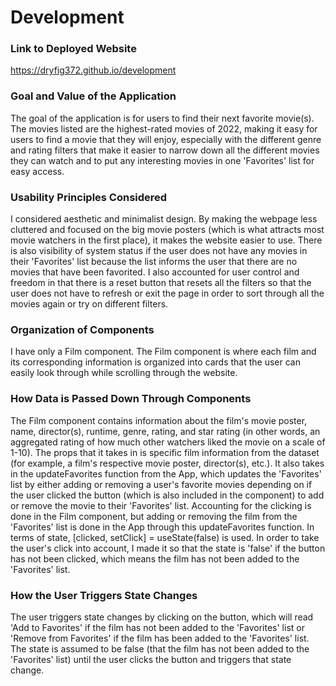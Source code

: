 # Development

### Link to Deployed Website
https://dryfig372.github.io/development

### Goal and Value of the Application
The goal of the application is for users to find their next favorite movie(s). The movies listed are the highest-rated movies of 2022, making it easy for users to find a movie that they will enjoy, especially with the different genre and rating filters that make it easier to narrow down all the different movies they can watch and to put any interesting movies in one 'Favorites' list for easy access. 

### Usability Principles Considered
I considered aesthetic and minimalist design. By making the webpage less cluttered and focused on the big movie posters (which is what attracts most movie watchers in the first place), it makes the website easier to use. There is also visibility of system status if the user does not have any movies in their 'Favorites' list because the list informs the user that there are no movies that have been favorited. I also accounted for user control and freedom in that there is a reset button that resets all the filters so that the user does not have to refresh or exit the page in order to sort through all the movies again or try on different filters. 

### Organization of Components
I have only a Film component. The Film component is where each film and its corresponding information is organized into cards that the user can easily look through while scrolling through the website.

### How Data is Passed Down Through Components
The Film component contains information about the film's movie poster, name, director(s), runtime, genre, rating, and star rating (in other words, an aggregated rating of how much other watchers liked the movie on a scale of 1-10). The props that it takes in is specific film information from the dataset (for example, a film's respective movie poster, director(s), etc.). It also takes in the updateFavorites function from the App, which updates the 'Favorites' list by either adding or removing a user's favorite movies depending on if the user clicked the button (which is also included in the component) to add or remove the movie to their 'Favorites' list. Accounting for the clicking is done in the Film component, but adding or removing the film from the 'Favorites' list is done in the App through this updateFavorites function. In terms of state, [clicked, setClick] = useState(false) is used. In order to take the user's click into account, I made it so that the state is 'false' if the button has not been clicked, which means the film has not been added to the 'Favorites' list. 

### How the User Triggers State Changes
The user triggers state changes by clicking on the button, which will read 'Add to Favorites' if the film has not been added to the 'Favorites' list or 'Remove from Favorites' if the film has been added to the 'Favorites' list. The state is assumed to be false (that the film has not been added to the 'Favorites' list) until the user clicks the button and triggers that state change.

